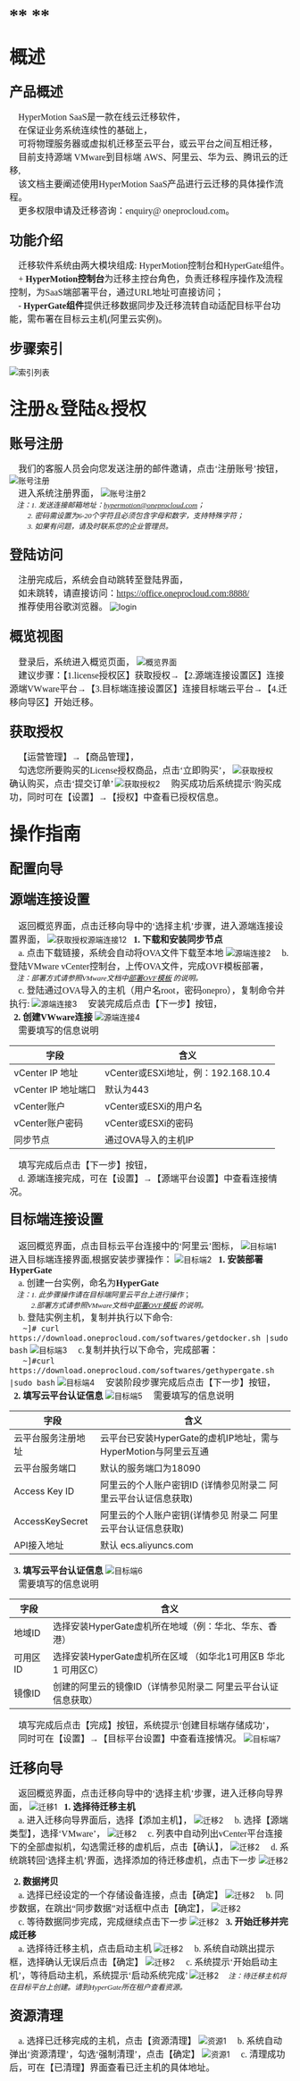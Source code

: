 # <font face="方正正黑简体" size=6 >**  **  </font>  
## <font face="方正正黑简体" size=6 >**概述**  </font>  


### <font face="方正正黑简体" size=5 >**产品概述**  </font> 
<font face="中易宋体" size=3>&ensp;&ensp;HyperMotion SaaS是一款在线云迁移软件，
</font>
</br><font face="中易宋体" size=3>&ensp;&ensp;在保证业务系统连续性的基础上，
</font>
</br><font face="中易宋体" size=3>&ensp;&ensp;可将物理服务器或虚拟机迁移至云平台，或云平台之间互相迁移，
</font>
</br><font face="中易宋体" size=3>&ensp;&ensp;目前支持源端 VMware到目标端 AWS、阿里云、华为云、腾讯云的迁移,
</font>
</br><font face="中易宋体" size=3>&ensp;&ensp;该文档主要阐述使用HyperMotion SaaS产品进行云迁移的具体操作流程。
</font>
</br><font face="中易宋体" size=3>&ensp;&ensp;更多权限申请及迁移咨询：enquiry@ oneprocloud.com。
</font>



### <font face="方正正黑简体" size=5 >**功能介绍**  </font> 
<font face="中易宋体" size=3>&ensp;&ensp;迁移软件系统由两大模块组成: HyperMotion控制台和HyperGate组件。
</br>&ensp;&ensp;+ **HyperMotion控制台**为迁移主控台角色，负责迁移程序操作及流程控制，为SaaS端部署平台，通过URL地址可直接访问；
</br>&ensp;&ensp;- **HyperGate组件**提供迁移数据同步及迁移流转自动适配目标平台功能，需布署在目标云主机(阿里云实例)。                        
</font>




### <font face="方正正黑简体" size=5 >**步骤索引**  </font>
![索引列表](https://github.com/oneprocloud/hypermotion_docs/raw/master/images/image_hm_saas/1.png)




## <font face="方正正黑简体" size=6 >**注册&登陆&授权**  </font> 


### <font face="方正正黑简体" size=5 >**账号注册**  </font> 
<font face="中易宋体" size=3>&ensp;&ensp;我们的客服人员会向您发送注册的邮件邀请，点击‘注册账号’按钮，</font>
![账号注册](https://github.com/oneprocloud/hypermotion_docs/raw/master/images/image_hm_saas/2.png)
<font face="中易宋体" size=3></br>&ensp;&ensp;进入系统注册界面，</font>
![账号注册2](https://github.com/oneprocloud/hypermotion_docs/raw/master/images/image_hm_saas/3.png)
<font face="中易宋体" size=2></br>&ensp;&ensp;*注：1. 发送连接邮箱地址：hypermotion@oneprocloud.com；*                               
&ensp;&ensp;&ensp;&ensp;&ensp;*2. 密码需设置为6-20个字符且必须包含字母和数字，支持特殊字符；*
</br>&ensp;&ensp;&ensp;&ensp;&ensp;*3. 如果有问题，请及时联系您的企业管理员。*
</font>

### <font face="方正正黑简体" size=5 >**登陆访问**  </font> 
<font face="中易宋体" size=3>&ensp;&ensp;注册完成后，系统会自动跳转至登陆界面，
</br>&ensp;&ensp;如未跳转，请直接访问：https://office.oneprocloud.com:8888/
</br>&ensp;&ensp;推荐使用谷歌浏览器。
</font>
![login](https://github.com/oneprocloud/hypermotion_docs/raw/master/images/image_hm_saas/4.png)

### <font face="方正正黑简体" size=5 >**概览视图**  </font> 
<font face="中易宋体" size=3>&ensp;&ensp;登录后，系统进入概览页面，</font>
![概览界面](https://github.com/oneprocloud/hypermotion_docs/raw/master/images/image_hm_saas/5.png)
<font face="中易宋体" size=3></br>&ensp;&ensp;建议步骤：【1.license授权区】获取授权→【2.源端连接设置区】连接源端VWware平台→【3.目标端连接设置区】连接目标端云平台→【4.迁移向导区】开始迁移。</font>

### <font face="方正正黑简体" size=5 >**获取授权**  </font> 
<font face="中易宋体" size=3>&ensp;&ensp;【运营管理】→【商品管理】，
</br>&ensp;&ensp;勾选您所要购买的License授权商品，点击‘立即购买’，
</font>
![获取授权](https://github.com/oneprocloud/hypermotion_docs/raw/master/images/image_hm_saas/6.png)
<font face="中易宋体" size=3>&ensp;&ensp;确认购买，点击‘提交订单’
</font>
![获取授权2](https://github.com/oneprocloud/hypermotion_docs/raw/master/images/image_hm_saas/7.png)
<font face="中易宋体" size=3>&ensp;&ensp;购买成功后系统提示‘购买成功，同时可在【设置】→【授权】中查看已授权信息。
</font>

## <font face="方正正黑简体" size=6 >**操作指南**  </font> 

### <font face="方正正黑简体" size=5 >**配置向导**  </font> 

#### <font face="方正正黑简体" size=5 >**源端连接设置**  </font> 
<font face="中易宋体" size=3>&ensp;&ensp;返回概览界面，点击迁移向导中的‘选择主机’步骤，进入源端连接设置界面，
</font>
![获取授权源端连接12](https://github.com/oneprocloud/hypermotion_docs/raw/master/images/image_hm_saas/8.png)
<font face="中易宋体" size=3>&ensp;**1. 下载和安装同步节点**
</br>&ensp;&ensp;a. 点击下载链接，系统会自动将OVA文件下载至本地
</font>
![源端连接2](https://github.com/oneprocloud/hypermotion_docs/raw/master/images/image_hm_saas/9.png)
<font face="中易宋体" size=3>&ensp;&ensp;b. 登陆VMware vCenter控制台，上传OVA文件，完成OVF模板部署，
</font>
<font face="中易宋体" size=2></br>&ensp;&ensp;*注：部署方式请参照VMware文档中[部署OVF模板]([链接地址](https://pubs.vmware.com/vsphere-50/index.jsp?topic=%2Fcom.vmware.vsphere.vm_admin.doc_50%2FGUID-6C847F77-8CB2-4187-BD7F-E7D3D5BD897B.html)) 的说明。*
</font>
<font face="中易宋体" size=3></br>&ensp;&ensp;c. 登陆通过OVA导入的主机（用户名root，密码onepro），复制命令并执行:
</font>
![源端连接3](https://github.com/oneprocloud/hypermotion_docs/raw/master/images/image_hm_saas/10.png)
<font face="中易宋体" size=3>&ensp;&ensp;安装完成后点击【下一步】按钮，
</font>
<font face="中易宋体" size=3></br>&ensp;**2. 创建VWware连接**
</font>
![源端连接4](https://github.com/oneprocloud/hypermotion_docs/raw/master/images/image_hm_saas/11.png)
<font face="中易宋体" size=3></br>&ensp;&ensp;需要填写的信息说明
</font>

字段  | 含义
------------- | -------------
vCenter IP 地址  | vCenter或ESXi地址，例：192.168.10.4
vCenter IP 地址端口  | 默认为443
vCenter账户  | vCenter或ESXi的用户名
vCenter账户密码  | vCenter或ESXi的密码
同步节点 | 通过OVA导入的主机IP

<font face="中易宋体" size=3>&ensp;&ensp;填写完成后点击【下一步】按钮，
</font>
<font face="中易宋体" size=3></br>&ensp;&ensp;d. 源端连接完成，可在【设置】→【源端平台设置】中查看连接情况。
</font>


#### <font face="方正正黑简体" size=5 >**目标端连接设置**  </font> 
<font face="中易宋体" size=3>&ensp;&ensp;返回概览界面，点击目标云平台连接中的‘阿里云’图标，
</font>
![目标端1](https://github.com/oneprocloud/hypermotion_docs/raw/master/images/image_hm_saas/12.png)
<font face="中易宋体" size=3>&ensp;&ensp;进入目标端连接界面,根据安装步骤操作：
</font>
![目标端2](https://github.com/oneprocloud/hypermotion_docs/raw/master/images/image_hm_saas/13.png)
<font face="中易宋体" size=3>&ensp;**1.   安装部署HyperGate**
</font>
<font face="中易宋体" size=3></br>&ensp;&ensp;a. 创建一台实例，命名为**HyperGate**
</font>
<font face="中易宋体" size=2></br>&ensp;&ensp;*注：1. 此步骤操作请在目标端阿里云平台上进行操作*；
</br>&ensp;&ensp;&ensp;&ensp;&ensp;&ensp;*2.部署方式请参照VMware文档中[部署OVF模板]([链接地址](https://pubs.vmware.com/vsphere-50/index.jsp?topic=%2Fcom.vmware.vsphere.vm_admin.doc_50%2FGUID-6C847F77-8CB2-4187-BD7F-E7D3D5BD897B.html)) 的说明。*
</font>
<font face="中易宋体" size=3></br>&ensp;&ensp;b. 登陆<HyperGate>实例主机，复制并执行以下命令:
</br>&ensp;&ensp;&ensp;`~]# curl https://download.oneprocloud.com/softwares/getdocker.sh |sudo bash`
</font>
![目标端3](https://github.com/oneprocloud/hypermotion_docs/raw/master/images/image_hm_saas/14.png)
<font face="中易宋体" size=3>&ensp;&ensp;c.复制并执行以下命令，完成部署：
</br>&ensp;&ensp;&ensp;`~]#curl https://download.oneprocloud.com/softwares/gethypergate.sh |sudo bash`
</font>
![目标端4](https://github.com/oneprocloud/hypermotion_docs/raw/master/images/image_hm_saas/15.png)
<font face="中易宋体" size=3>&ensp;&ensp;安装阶段步骤完成后点击【下一步】按钮，
</font>
<font face="中易宋体" size=3></br>&ensp;**2.   填写云平台认证信息**
</font>
![目标端5](https://github.com/oneprocloud/hypermotion_docs/raw/master/images/image_hm_saas/16.png)
<font face="中易宋体" size=3>&ensp;&ensp;需要填写的信息说明
</font>

字段  | 含义
------------- | ----------------------
云平台服务注册地址  | 云平台已安装HyperGate的虚机IP地址，需与HyperMotion与阿里云互通
云平台服务端口  | 默认的服务端口为18090
Access Key ID | 阿里云的个人账户密钥ID  (详情参见附录二 阿里云平台认证信息获取)
AccessKeySecret  | 阿里云的个人账户密钥(详情参见 附录二 阿里云平台认证信息获取)
API接入地址 | 默认 ecs.aliyuncs.com

<font face="中易宋体" size=3>&ensp;**3.   填写云平台认证信息**
</font>
![目标端6](https://github.com/oneprocloud/hypermotion_docs/raw/master/images/image_hm_saas/17.png)
<font face="中易宋体" size=3></br>&ensp;&ensp;需要填写的信息说明
</font>

字段  | 含义
------------- | ----------------------
地域ID  |选择安装HyperGate虚机所在地域（例：华北、华东、香港）
可用区ID  | 选择安装HyperGate虚机所在区域 （如华北1可用区B  华北1 可用区C）
镜像ID | 创建的阿里云的镜像ID（详情参见附录二 阿里云平台认证信息获取）

<font face="中易宋体" size=3>&ensp;&ensp;填写完成后点击【完成】按钮，系统提示‘创建目标端存储成功’，
</br>&ensp;&ensp;同时可在【设置】→【目标平台设置】中查看连接情况。
</font>
![目标端7](https://github.com/oneprocloud/hypermotion_docs/raw/master/images/image_hm_saas/18.png)

### <font face="方正正黑简体" size=5 >**迁移向导**  </font> 
<font face="中易宋体" size=3>&ensp;&ensp;返回概览界面，点击迁移向导中的‘选择主机’步骤，进入迁移向导界面，
</font>
![迁移1](https://github.com/oneprocloud/hypermotion_docs/raw/master/images/image_hm_saas/19.png)
<font face="中易宋体" size=3>&ensp;**1.   选择待迁移主机**
</font>
<font face="中易宋体" size=3></br>&ensp;&ensp;a. 进入迁移向导界面后，选择【添加主机】，
</font>
![迁移2](https://github.com/oneprocloud/hypermotion_docs/raw/master/images/image_hm_saas/20.png)
<font face="中易宋体" size=3>&ensp;&ensp;b. 选择【源端类型】，选择‘VMware’，
</font>
![迁移2](https://github.com/oneprocloud/hypermotion_docs/raw/master/images/image_hm_saas/21.png)
<font face="中易宋体" size=3>&ensp;&ensp;c. 列表中自动列出vCenter平台连接下的全部虚拟机，勾选需迁移的虚机后，点击【确认】，
</font>
![迁移2](https://github.com/oneprocloud/hypermotion_docs/raw/master/images/image_hm_saas/22.png)
<font face="中易宋体" size=3>&ensp;&ensp;d. 系统跳转回‘选择主机’界面，选择添加的待迁移虚机，点击下一步
</font>
![迁移2](https://github.com/oneprocloud/hypermotion_docs/raw/master/images/image_hm_saas/23.png)

<font face="中易宋体" size=3>&ensp;**2.   数据拷贝**
</font>
<font face="中易宋体" size=3></br>&ensp;&ensp;a. 选择已经设定的一个存储设备连接，点击【确定】
</font>
![迁移2](https://github.com/oneprocloud/hypermotion_docs/raw/master/images/image_hm_saas/24.png)
<font face="中易宋体" size=3>&ensp;&ensp;b. 同步数据，在跳出“同步数据”对话框中点击【确定】，
</font>
![迁移2](https://github.com/oneprocloud/hypermotion_docs/raw/master/images/image_hm_saas/25.png)
<font face="中易宋体" size=3></br>&ensp;&ensp;c. 等待数据同步完成，完成继续点击下一步
</font>
![迁移2](https://github.com/oneprocloud/hypermotion_docs/raw/master/images/image_hm_saas/26.png)
<font face="中易宋体" size=3>&ensp;**3.  开始迁移并完成迁移**
</font>
<font face="中易宋体" size=3></br>&ensp;&ensp;a. 选择待迁移主机，点击启动主机
</font>
![迁移2](https://github.com/oneprocloud/hypermotion_docs/raw/master/images/image_hm_saas/27.png)
<font face="中易宋体" size=3>&ensp;&ensp;b. 系统自动跳出提示框，选择确认无误后点击【确定】
</font>
![迁移2](https://github.com/oneprocloud/hypermotion_docs/raw/master/images/image_hm_saas/28.png)
<font face="中易宋体" size=3>&ensp;&ensp;c. 系统提示‘开始启动主机’，等待启动主机，系统提示‘启动系统完成’
</font>
![迁移2](https://github.com/oneprocloud/hypermotion_docs/raw/master/images/image_hm_saas/29.png)
<font face="中易宋体" size=2>&ensp;&ensp;*注：待迁移主机将在目标平台上创建。请到HyperGate所在租户查看资源。*
</font>

### <font face="方正正黑简体" size=5 >**资源清理**  </font> 
<font face="中易宋体" size=3>&ensp;&ensp;a. 选择已迁移完成的主机，点击【资源清理】
</font>
![资源1](https://github.com/oneprocloud/hypermotion_docs/raw/master/images/image_hm_saas/30.png)
<font face="中易宋体" size=3>&ensp;&ensp;b.  系统自动弹出‘资源清理’，勾选‘强制清理’，点击【确定】
</font>
![资源1](https://github.com/oneprocloud/hypermotion_docs/raw/master/images/image_hm_saas/31.png)
<font face="中易宋体" size=3>&ensp;&ensp;c.  清理成功后，可在【已清理】界面查看已迁主机的具体地址。
</font>
